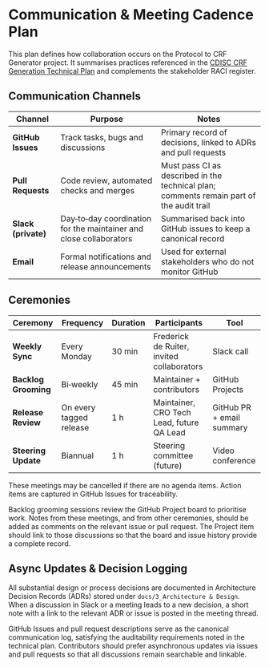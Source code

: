 # Communication & Meeting Cadence Plan

This plan defines how collaboration occurs on the Protocol to CRF Generator project. It summarises practices referenced in the [CDISC CRF Generation Technical Plan](../../technical-plan.md) and complements the stakeholder RACI register.

## Communication Channels

| Channel | Purpose | Notes |
| --- | --- | --- |
| **GitHub Issues** | Track tasks, bugs and discussions | Primary record of decisions, linked to ADRs and pull requests |
| **Pull Requests** | Code review, automated checks and merges | Must pass CI as described in the technical plan; comments remain part of the audit trail |
| **Slack (private)** | Day‑to‑day coordination for the maintainer and close collaborators | Summarised back into GitHub issues to keep a canonical record |
| **Email** | Formal notifications and release announcements | Used for external stakeholders who do not monitor GitHub |

## Ceremonies

| Ceremony | Frequency | Duration | Participants | Tool |
| --- | --- | --- | --- | --- |
| **Weekly Sync** | Every Monday | 30 min | Frederick de Ruiter, invited collaborators | Slack call |
| **Backlog Grooming** | Bi‑weekly | 45 min | Maintainer + contributors | GitHub Projects |
| **Release Review** | On every tagged release | 1 h | Maintainer, CRO Tech Lead, future QA Lead | GitHub PR + email summary |
| **Steering Update** | Biannual | 1 h | Steering committee (future) | Video conference |

These meetings may be cancelled if there are no agenda items. Action items are captured in GitHub Issues for traceability.

Backlog grooming sessions review the GitHub Project board to prioritise work. Notes from these meetings, and from other ceremonies, should be added as comments on the relevant issue or pull request. The Project item should link to those discussions so that the board and issue history provide a complete record.

## Async Updates & Decision Logging

All substantial design or process decisions are documented in Architecture Decision Records (ADRs) stored under `docs/3_Architecture & Design`. When a discussion in Slack or a meeting leads to a new decision, a short note with a link to the relevant ADR or issue is posted in the meeting thread.

GitHub Issues and pull request descriptions serve as the canonical communication log, satisfying the auditability requirements noted in the technical plan. Contributors should prefer asynchronous updates via issues and pull requests so that all discussions remain searchable and linkable.

